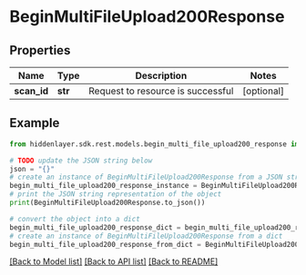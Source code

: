 # BeginMultiFileUpload200Response


## Properties

Name | Type | Description | Notes
------------ | ------------- | ------------- | -------------
**scan_id** | **str** | Request to resource is successful | [optional] 

## Example

```python
from hiddenlayer.sdk.rest.models.begin_multi_file_upload200_response import BeginMultiFileUpload200Response

# TODO update the JSON string below
json = "{}"
# create an instance of BeginMultiFileUpload200Response from a JSON string
begin_multi_file_upload200_response_instance = BeginMultiFileUpload200Response.from_json(json)
# print the JSON string representation of the object
print(BeginMultiFileUpload200Response.to_json())

# convert the object into a dict
begin_multi_file_upload200_response_dict = begin_multi_file_upload200_response_instance.to_dict()
# create an instance of BeginMultiFileUpload200Response from a dict
begin_multi_file_upload200_response_from_dict = BeginMultiFileUpload200Response.from_dict(begin_multi_file_upload200_response_dict)
```
[[Back to Model list]](../README.md#documentation-for-models) [[Back to API list]](../README.md#documentation-for-api-endpoints) [[Back to README]](../README.md)


